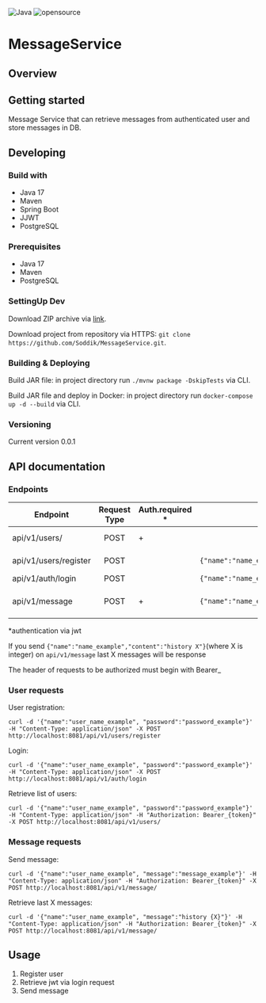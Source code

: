 ![Java](https://img.shields.io/badge/java-%23ED8B00.svg)
![opensource](https://camo.githubusercontent.com/97d4586afa582b2dcec2fa8ed7c84d02977a21c2dd1578ade6d48ed82296eb10/68747470733a2f2f6261646765732e66726170736f66742e636f6d2f6f732f76312f6f70656e2d736f757263652e7376673f763d313033)
# MessageService
## Overview

## Getting started
Message Service that can retrieve messages from authenticated user and store messages in DB.
## Developing
### Build with
- Java 17
- Maven
- Spring Boot
- JJWT
- PostgreSQL
### Prerequisites
- Java 17
- Maven
- PostgreSQL
### SettingUp Dev
Download ZIP archive via [link](https://github.com/Soddik/MessageService/archive/refs/heads/master.zip).

Download project from repository via HTTPS:
`git clone https://github.com/Soddik/MessageService.git`.

### Building & Deploying
Build JAR file: in project directory run `./mvnw package -DskipTests` via CLI.

Build JAR file and deploy in Docker: in project directory run `docker-compose up -d --build` via CLI.

### Versioning
Current version 0.0.1

## API documentation
### Endpoints
| Endpoint              | Request Type | Auth.required * | Request body example                                    | Response code |              Description |
|-----------------------|:------------:|-----------------|---------------------------------------------------------|---------------|-------------------------:|
| api/v1/users/         |     POST     | +               |                                                         | 200           |    Returns list of users |
| api/v1/users/register |     POST     |                 | `{"name":"name_example","password":"password_example"}` | 201           |        Register new user |
| api/v1/auth/login     |     POST     |                 | `{"name":"name_example","password":"password_example"}` | 200           |              Returns jwt |
| api/v1/message        |     POST     | +               | `{"name":"name_example","content":"msg_example"}`       | 201           | Logs an incoming message |

*authentication via jwt

If you send `{"name":"name_example","content":"history X"}`(where X is integer) on `api/v1/message` last X messages will be response

The header of requests to be authorized must begin with Bearer_

### User requests
User registration: 

`curl -d '{"name":"user_name_example", "password":"password_example"}' -H "Content-Type: application/json" -X POST http://localhost:8081/api/v1/users/register`

Login: 

`curl -d '{"name":"user_name_example", "password":"password_example"}' -H "Content-Type: application/json" -X POST http://localhost:8081/api/v1/auth/login`

Retrieve list of users: 

`curl -d '{"name":"user_name_example", "password":"password_example"}' -H "Content-Type: application/json" -H "Authorization: Bearer_{token}" -X POST http://localhost:8081/api/v1/users/`

### Message requests
Send message:

`curl -d '{"name":"user_name_example", "message":"message_example"}' -H "Content-Type: application/json" -H "Authorization: Bearer_{token}" -X POST http://localhost:8081/api/v1/message/`

Retrieve last X messages:

`curl -d '{"name":"user_name_example", "message":"history {X}"}' -H "Content-Type: application/json" -H "Authorization: Bearer_{token}" -X POST http://localhost:8081/api/v1/message/`
## Usage
1. Register user
2. Retrieve jwt via login request
3. Send message
